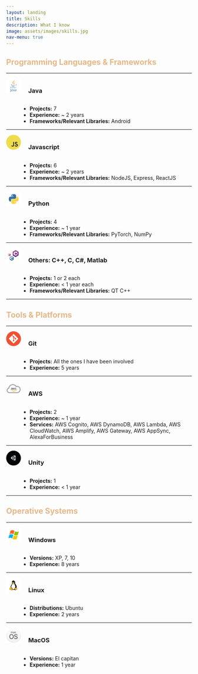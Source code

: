 ```yaml
---
layout: landing
title: Skills
description: What I know
image: assets/images/skills.jpg
nav-menu: true
---
```


<!-- Main -->
<div id="main" class="alt">

<!-- One -->
<section id="one">
	<div class="inner">

<h2 style="color:#e7b788;">Programming Languages & Frameworks</h2>
	
<!-- Content -->
<dl>
	<hr />
	<img src="assets/images/java.PNG" height= "40" width="40" style="float:left; margin-right: 20px"/>
	<h3 style="display: inline-block" >Java</h3>
	<dd>
		<ul class="alt">
			<li><b>Projects:</b> 7</li>
			<li><b>Experience:</b> ~ 2 years</li>
			<li><b>Frameworks/Relevant Libraries:</b> Android</li>
		</ul>
	</dd>
	<hr />
	<img src="assets/images/javascript.PNG" height= "40" width="40" style="float:left; margin-right: 20px"/>
	<h3 style="display: inline-block" >Javascript</h3>
	<dd>
		<ul class="alt">
			<li><b>Projects:</b> 6</li>
			<li><b>Experience:</b> ~ 2 years</li>
			<li><b>Frameworks/Relevant Libraries:</b> NodeJS, Express, ReactJS</li>
		</ul>
	</dd>
	<hr />
	<img src="assets/images/python.PNG" height= "40" width="40" style="float:left; margin-right: 20px"/>
	<h3 style="display: inline-block" >Python</h3>
	<dd>
		<ul class="alt">
			<li><b>Projects:</b> 4</li>
			<li><b>Experience:</b> ~ 1 year</li>
			<li><b>Frameworks/Relevant Libraries:</b> PyTorch, NumPy</li>
		</ul>
	</dd>
	<hr />
	<img src="assets/images/c.PNG" height= "40" width="40" style="float:left; margin-right: 20px"/>
	<h3 style="display: inline-block" >Others: C++, C, C#, Matlab</h3>
	<dd>
		<ul class="alt">
			<li><b>Projects:</b> 1 or 2 each</li>
			<li><b>Experience:</b> < 1 year each</li>
			<li><b>Frameworks/Relevant Libraries:</b> QT C++</li>
		</ul>
	</dd>
	<hr />
	
</dl>

<section id="two">
	<div class="inner">

<h2 style="color:#e7b788;">Tools & Platforms</h2>
	<hr />
	<img src="assets/images/git.PNG" height= "40" width="40" style="float:left; margin-right: 20px"/>
	<h3 style="display: inline-block" >Git</h3>
	<dd>
		<ul class="alt">
			<li><b>Projects:</b> All the ones I have been involved</li>
			<li><b>Experience:</b> 5 years</li>
		</ul>
	</dd>
	<hr />
	<img src="assets/images/aws.PNG" height= "40" width="40" style="float:left; margin-right: 20px"/>
	<h3 style="display: inline-block" >AWS</h3>
	<dd>
		<ul class="alt">
			<li><b>Projects:</b> 2</li>
			<li><b>Experience:</b> ~ 1 year</li>
			<li><b>Services:</b> AWS Cognito, AWS DynamoDB, AWS Lambda, AWS CloudWatch, AWS Amplify, AWS Gateway, AWS AppSync, AlexaForBusiness</li>
		</ul>
	</dd>
	<hr />
	<img src="assets/images/unity.PNG" height= "40" width="40" style="float:left; margin-right: 20px"/>
	<h3 style="display: inline-block" >Unity</h3>
	<dd>
		<ul class="alt">
			<li><b>Projects:</b> 1</li>
			<li><b>Experience:</b> < 1 year</li>
		</ul>
	</dd>
	<hr />

<section id="Three">
<div class="inner">

<h2 style="color:#e7b788;">Operative Systems</h2>
	<hr />
	<img src="assets/images/windows.PNG" height= "40" width="40" style="float:left; margin-right: 20px"/>
	<h3 style="display: inline-block" >Windows</h3>
	<dd>
		<ul class="alt">
			<li><b>Versions:</b> XP, 7, 10</li>
			<li><b>Experience:</b> 8 years</li>
		</ul>
	</dd>
	<hr />
	<img src="assets/images/linux.PNG" height= "40" width="40" style="float:left; margin-right: 20px"/>
	<h3 style="display: inline-block" >Linux</h3>
	<dd>
		<ul class="alt">
			<li><b>Distributions:</b> Ubuntu</li>
			<li><b>Experience:</b> 2 years</li>
		</ul>
	</dd>
	<hr />
	<img src="assets/images/macos.PNG" height= "40" width="40" style="float:left; margin-right: 20px"/>
	<h3 style="display: inline-block" >MacOS</h3>
	<dd>
		<ul class="alt">
			<li><b>Versions:</b> El capitan</li>
			<li><b>Experience:</b> 1 year</li>
		</ul>
	</dd>

</div>

